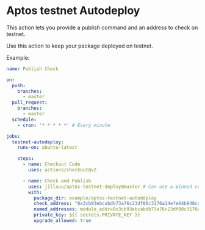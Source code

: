 # Aptos testnet Autodeploy

This action lets you provide a publish command and an address to check on testnet.

Use this action to keep your package deployed on testnet.

Example:

```yaml
name: Publish Check

on:
  push:
    branches:
      - master
  pull_request:
    branches:
      - master
  schedule:
    - cron: '* * * * *' # Every minute

jobs:
  testnet-autodeploy:
    runs-on: ubuntu-latest

    steps:
      - name: Checkout Code
        uses: actions/checkout@v2

      - name: Check and Publish
        uses: jillxuu/aptos-testnet-deploy@master # Can use a pinned commit hash
        with:
          package_dir: example/aptos-testnet-autodeploy
          check_address: "0x3cb93ebcabdb73a76c23df00c3176a14efe64b948ca4b319f88561068e77df2d"
          named_addresses: module_addr=0x3cb93ebcabdb73a76c23df00c3176a14efe64b948ca4b319f88561068e77df2d
          private_key: ${{ secrets.PRIVATE_KEY }}
          upgrade_allowed: true

```
